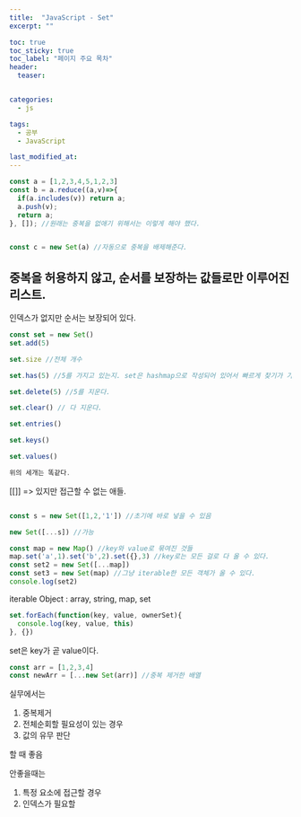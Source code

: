 ```yaml
---
title:  "JavaScript - Set"
excerpt: ""

toc: true
toc_sticky: true
toc_label: "페이지 주요 목차"
header:
  teaser: 


categories:
  - js

tags:
  - 공부
  - JavaScript

last_modified_at: 
---
```


```js
const a = [1,2,3,4,5,1,2,3]
const b = a.reduce((a,v)=>{
  if(a.includes(v)) return a;
  a.push(v);
  return a;
}, []); //원래는 중복을 없애기 위해서는 이렇게 해야 했다.


const c = new Set(a) //자동으로 중복을 배제해준다.
```

## 중복을 허용하지 않고, 순서를 보장하는 값들로만 이루어진 리스트.

인덱스가 없지만 순서는 보장되어 있다.


```js
const set = new Set()
set.add(5)

set.size //전체 개수

set.has(5) //5를 가지고 있는지. set은 hashmap으로 작성되어 있어서 빠르게 찾기가 가능하다.

set.delete(5) //5를 지운다.

set.clear() // 다 지운다.

set.entries()

set.keys()

set.values()

위의 세개는 똑같다.
```

[[]] => 있지만 접근할 수 없는 애들.

```js

const s = new Set([1,2,'1']) //초기에 바로 넣을 수 있음

new Set([...s]) //가능

const map = new Map() //key와 value로 묶여진 것들
map.set('a',1).set('b',2).set({},3) //key로는 모든 걸로 다 올 수 있다.
const set2 = new Set([...map])
const set3 = new Set(map) //그냥 iterable한 모든 객체가 올 수 있다.
console.log(set2)
```

iterable Object : array, string, map, set

```js
set.forEach(function(key, value, ownerSet){
  console.log(key, value, this)
}, {})
```

set은 key가 곧 value이다.

```js
const arr = [1,2,3,4]
const newArr = [...new Set(arr)] //중복 제거한 배열 
```

실무에서는

1. 중복제거
2. 전체순회할 필요성이 있는 경우
3. 값의 유무 판단

할 때 좋음

안좋을때는
1. 특정 요소에 접근할 경우
2. 인덱스가 필요할 
